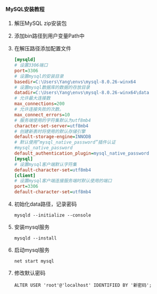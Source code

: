#### MySQL安装教程
1. 解压MySQL zip安装包
   
2. 添加bin路径到用户变量Path中
   
3. 在解压路径添加配置文件
    ```ini
    [mysqld]
    # 设置3306端口
    port=3306
    # 设置mysql的安装目录
    basedir=C:\Users\Yang\envs\mysql-8.0.26-winx64
    # 设置mysql数据库的数据的存放目录
    datadir=C:\Users\Yang\envs\mysql-8.0.26-winx64\data
    # 允许最大连接数
    max_connections=200
    # 允许连接失败的次数。
    max_connect_errors=10
    # 服务端使用的字符集默认为utf8mb4
    character-set-server=utf8mb4
    # 创建新表时将使用的默认存储引擎
    default-storage-engine=INNODB
    # 默认使用“mysql_native_password”插件认证
    #mysql_native_password
    default_authentication_plugin=mysql_native_password
    [mysql]
    # 设置mysql客户端默认字符集
    default-character-set=utf8mb4
    [client]
    # 设置mysql客户端连接服务端时默认使用的端口
    port=3306
    default-character-set=utf8mb4
    ```

4. 初始化data路径，记录密码
    ```shell
    mysqld --initialize --console
    ```

5. 安装mysql服务
    ```shell
    mysqld --install
    ```

6. 启动mysql服务
    ```shell
    net start mysql
    ```
    
7. 修改默认密码
    ```shell
    ALTER USER 'root'@'localhost' IDENTIFIED BY '新密码';
    ```